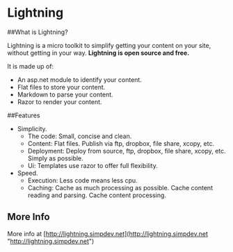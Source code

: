 Lightning
=========

##What is Lightning?

Lightning is a micro toolkit to simplify getting your content on your site, without getting in your way.  <b>Lightning is open source and free.</b>

It is made up of:

* An asp.net module to identify your content.
* Flat files to store your content.
* Markdown to parse your content.
* Razor to render your content.

##Features

* Simplicity.
	* The code:  Small, concise and clean.
	* Content:  Flat files.  Publish via ftp, dropbox, file share, xcopy, etc.
	* Deployment:  Deploy from source, ftp, dropbox, file share, xcopy, etc.  Simply as possible.
	* Ui:  Templates use razor to offer full flexibility.
* Speed.
	* Execution:  Less code means less cpu.
	* Caching:  Cache as much processing as possible.  Cache content reading and parsing.  Cache content processing.

## More Info

More info at [http://lightning.simpdev.net](http://lightning.simpdev.net "http://lightning.simpdev.net")
